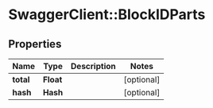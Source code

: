 # SwaggerClient::BlockIDParts

## Properties
Name | Type | Description | Notes
------------ | ------------- | ------------- | -------------
**total** | **Float** |  | [optional] 
**hash** | **Hash** |  | [optional] 


